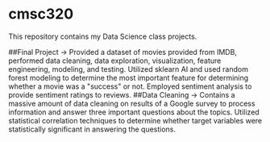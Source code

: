 # cmsc320
This repository contains my Data Science class projects.

##Final Project
-> Provided a dataset of movies provided from IMDB, performed data cleaning, data exploration, visualization, feature engineering, modeling, and testing. Utilized sklearn AI and used random forest modeling to determine the most important feature for determining whether a movie was a "success" or not. Employed sentiment analysis to provide sentiment ratings to reviews.
##Data Cleaning
-> Contains a massive amount of data cleaning on results of a Google survey to process information and answer three important questions about the topics. Utilized statistical correlation techniques to determine whether target variables were statistically significant in answering the questions.

